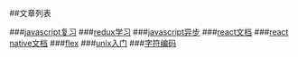 ##文章列表

###[javascript复习](./posts/jsreview.md)
###[redux学习](./posts/learnRedux.md)
###[javascript异步](./posts/asynchrony.md)
###[react文档](./posts/react-document.md)
###[react native文档](./posts/rn.md)
###[flex](./posts/flex.md)
###[unix入门](./posts/unixTutorial.md)
###[字符编码](./posts/characterEncoding.md)